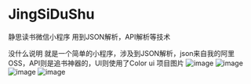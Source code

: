 # JingSiDuShu
静思读书微信小程序 用到JSON解析，API解析等技术

没什么说明 就是一个简单的小程序，涉及到JSON解析，json来自我的阿里OSS，API则是追书神器的，UI则使用了Color ui
项目图片
![image](https://user-images.githubusercontent.com/58734446/120987853-9735f780-c7b0-11eb-9cf9-02275ce1c547.png)
![image](https://user-images.githubusercontent.com/58734446/120987908-a87f0400-c7b0-11eb-91b9-c710b7337f4f.png)
![image](https://user-images.githubusercontent.com/58734446/120987932-acab2180-c7b0-11eb-9fe0-99bf0feb66a5.png)
![image](https://user-images.githubusercontent.com/58734446/120987949-b03ea880-c7b0-11eb-9921-4d4eb7a55591.png)
